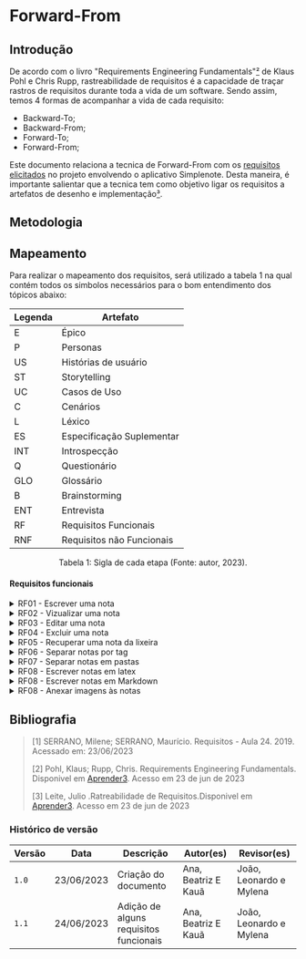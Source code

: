 # Forward-From
## Introdução
De acordo com o livro "Requirements Engineering Fundamentals"[²](#ancora2) de Klaus Pohl e Chris Rupp, rastreabilidade de requisitos é a capacidade de traçar rastros de requisitos durante toda a vida de um software.
Sendo assim, temos 4 formas de acompanhar a vida de cada requisito:

- Backward-To;
- Backward-From;
- Forward-To;
- Forward-From;

Este documento relaciona a tecnica de Forward-From com os [requisitos elicitados](https://requisitos-de-software.github.io/2023.1-Simplenote/elicitacao/storytelling/) no projeto envolvendo o aplicativo Simplenote. Desta maneira, é importante
salientar que a tecnica tem como objetivo ligar os requisitos a artefatos de desenho e implementação[³](#ancora3).

## Metodologia

## Mapeamento
Para realizar o mapeamento dos requisitos, será utilizado a tabela 1 na qual contém todos os simbolos necessários para o bom entendimento dos tópicos abaixo:

| Legenda | Artefato                  |
| ------- | ------------------------- |
| E       | Épico                     |
| P       | Personas                  |
| US      | Histórias de usuário      |
| ST      | Storytelling              |
| UC      | Casos de Uso              |
| C       | Cenários                  |
| L       | Léxico                    |
| ES      | Especificação Suplementar |
| INT     | Introspecção              |
| Q       | Questionário              |
| GLO     | Glossário                 |
| B       | Brainstorming             |
| ENT     | Entrevista                |
| RF      | Requisitos Funcionais     |
| RNF     | Requisitos não Funcionais |

<div style="text-align: center">
<p> Tabela 1: Sigla de cada etapa (Fonte: autor, 2023).</p>
</div>

#### Requisitos funcionais

<details>
 <summary> RF01 - Escrever uma nota</summary>

   |      Tópico       |Referência|
   |:-----------------:|:--------:|
   |      Épico        |[E1](https://github.com/Requisitos-de-Software/2023.1-Simplenote/blob/main/docs/modelagem/agil/backlog.md)|
   |História de usuário|[US01](https://github.com/Requisitos-de-Software/2023.1-Simplenote/blob/main/docs/modelagem/agil/User_story.md)|
   |       Tema        |  Notas   |
   |     Elicitação    |[INT13](https://github.com/Requisitos-de-Software/2023.1-note/blob/main/docs/elicitacao/Introspec%C3%A7%C3%A3o.md)/[B02](https://github.com/Requisitos-de-Software/2023.1-Simplenote/blob/main/docs/elicitacao/brainstorming.md)|
   |       Léxico      |[L06](https://github.com/Requisitos-de-Software/2023.1-Simplenote/blob/main/docs/modelagem/lexico.md)|
   |     Caso de Uso   |[UC01](https://github.com/Requisitos-de-Software/2023.1-Simplenote/blob/main/docs/modelagem/casos_de_uso.md)|
   |      Cenário      |[C01](https://github.com/Requisitos-de-Software/2023.1-Simplenote/blob/main/docs/modelagem/cen%C3%A1rios.md)|
   |   Funcionalidade  |          |
   
   <div style="text-align: center">
      <p> Tabela 2: Requisito funcional 1 (Fonte: Autores, 2023).</p>
   </div>
</details>

<details>
 <summary> RF02 - Vizualizar uma nota</summary>

   |      Tópico       |Referência|
   |:-----------------:|:--------:|
   |      Épico        |[E1](https://github.com/Requisitos-de-Software/2023.1-Simplenote/blob/main/docs/modelagem/agil/backlog.md)|
   |História de usuário|[US02](https://github.com/Requisitos-de-Software/2023.1-Simplenote/blob/main/docs/modelagem/agil/User_story.md)|
   |       Tema        |  Notas   |
   |     Elicitação    |[INT06](https://github.com/Requisitos-de-Software/2023.1note/blob/main/docs/elicitacao/Introspec%C3%A7%C3%A3o.md)|
   |       Léxico      |-|
   |     Caso de Uso   |-|
   |      Cenário      |[C03](https://github.com/Requisitos-de-Software/2023.1-Simplenote/blob/main/docs/modelagem/cen%C3%A1rios.md)|
   |   Funcionalidade  |          |
   
   <div style="text-align: center">
      <p> Tabela 3: Requisito funcional 2 (Fonte: Autores, 2023).</p>
   </div>
</details>

<details>
 <summary> RF03 - Editar uma nota</summary>

   |      Tópico       |Referência|
   |:-----------------:|:--------:|
   |      Épico        |[E1](https://github.com/Requisitos-de-Software/2023.1-Simplenote/blob/main/docs/modelagem/agil/backlog.md)|
   |História de usuário|[US03](https://github.com/Requisitos-de-Software/2023.1-Simplenote/blob/main/docs/modelagem/agil/User_story.md)|
   |       Tema        |  Notas   |
   |     Elicitação    |[INT13](https://github.com/Requisitos-de-Software/2023.1note/blob/main/docs/elicitacao/Introspec%C3%A7%C3%A3o.md)/[B02](https://github.com/Requisitos-de-Software/2023.1-Simplenote/blob/main/docs/elicitacao/brainstorming.md)|
   |       Léxico      |[L02](https://github.com/Requisitos-de-Software/2023.1-Simplenote/blob/main/docs/modelagem/lexico.md)|
   |     Caso de Uso   |[UC02](https://github.com/Requisitos-de-Software/2023.1-Simplenote/blob/main/docs/modelagem/casos_de_uso.md)|
   |      Cenário      |[C04](https://github.com/Requisitos-de-Software/2023.1-Simplenote/blob/main/docs/modelagem/cen%C3%A1rios.md)|
   |   Funcionalidade  |          |
   
   <div style="text-align: center">
      <p> Tabela 4: Requisito funcional 3 (Fonte: Autores, 2023).</p>
   </div>
</details>

<details>
 <summary> RF04 - Excluir uma nota</summary>

   |      Tópico       |Referência|
   |:-----------------:|:--------:|
   |      Épico        |[E1](https://github.com/Requisitos-de-Software/2023.1-Simplenote/blob/main/docs/modelagem/agil/backlog.md)|
   |História de usuário|[US07](https://github.com/Requisitos-de-Software/2023.1-Simplenote/blob/main/docs/modelagem/agil/User_story.md)|
   |       Tema        |  Notas   |
   |     Elicitação    |[INT02](https://github.com/Requisitos-de-Software/2023.1-note/blob/main/docs/elicitacao/Introspec%C3%A7%C3%A3o.md)/[B03](https://github.com/Requisitos-de-Software/2023.1-Simplenote/blob/main/docs/elicitacao/brainstorming.md)|
   |       Léxico      |[L11](https://github.com/Requisitos-de-Software/2023.1-Simplenote/blob/main/docs/modelagem/lexico.md)|
   |     Caso de Uso   |-|
   |      Cenário      |[C02](https://github.com/Requisitos-de-Software/2023.1-Simplenote/blob/main/docs/modelagem/cen%C3%A1rios.md)|
   |   Funcionalidade  |          |
   
   <div style="text-align: center">
      <p> Tabela 5: Requisito funcional 4 (Fonte: Autores, 2023).</p>
   </div>
</details>

<details>
 <summary> RF05 - Recuperar uma nota da lixeira</summary>

   |      Tópico       |Referência|
   |:-----------------:|:--------:|
   |      Épico        |[E1](https://github.com/Requisitos-de-Software/2023.1-Simplenote/blob/main/docs/modelagem/agil/backlog.md)|
   |História de usuário|[US04](https://github.com/Requisitos-de-Software/2023.1-Simplenote/blob/main/docs/modelagem/agil/User_story.md)|
   |       Tema        |  Notas   |
   |     Elicitação    |[INT03](https://github.com/Requisitos-de-Software/2023.1-note/blob/main/docs/elicitacao/Introspec%C3%A7%C3%A3o.md)|
   |       Léxico      |[L08](https://github.com/Requisitos-de-Software/2023.1-Simplenote/blob/main/docs/modelagem/lexico.md)|
   |     Caso de Uso   |-|
   |      Cenário      |[C09](https://github.com/Requisitos-de-Software/2023.1-Simplenote/blob/main/docs/modelagem/cen%C3%A1rios.md)|
   |   Funcionalidade  |          |
   
   <div style="text-align: center">
      <p> Tabela 6: Requisito funcional 5 (Fonte: Autores, 2023).</p>
   </div>
</details>

<details>
 <summary> RF06 - Separar notas por tag</summary>

   |      Tópico       |Referência|
   |:-----------------:|:--------:|
   |      Épico        |[E2](https://github.com/Requisitos-de-Software/2023.1-Simplenote/blob/main/docs/modelagem/agil/backlog.md)|
   |História de usuário|[US08](https://github.com/Requisitos-de-Software/2023.1-Simplenote/blob/main/docs/modelagem/agil/User_story.md)|
   |       Tema        |  Organização   |
   |     Elicitação    |[INT14](https://github.com/Requisitos-de-Software/2023.1-note/blob/main/docs/elicitacao/Introspec%C3%A7%C3%A3o.md)/[B05](https://github.com/Requisitos-de-Software/2023.1-Simplenote/blob/main/docs/elicitacao/brainstorming.md)/[ENT03](https://github.com/Requisitos-de-Software/2023.1-Simplenote/blob/main/docs/elicitacao/entrevista.md)|
   |       Léxico      |[L04](https://github.com/Requisitos-de-Software/2023.1-Simplenote/blob/main/docs/modelagem/lexico.md)|
   |     Caso de Uso   |[UC03](https://github.com/Requisitos-de-Software/2023.1-Simplenote/blob/main/docs/modelagem/casos_de_uso.md)|
   |      Cenário      |[C05/C013](https://github.com/Requisitos-de-Software/2023.1-Simplenote/blob/main/docs/modelagem/cen%C3%A1rios.md)|
   |   Funcionalidade  |          |
   
   <div style="text-align: center">
      <p> Tabela 7: Requisito funcional 6 (Fonte: Autores, 2023).</p>
   </div>
</details>

<details>
 <summary> RF07 - Separar notas em pastas</summary>

   |      Tópico       |Referência|
   |:-----------------:|:--------:|
   |      Épico        |[E2](https://github.com/Requisitos-de-Software/2023.1-Simplenote/blob/main/docs/modelagem/agil/backlog.md)|
   |História de usuário|[US09](https://github.com/Requisitos-de-Software/2023.1-Simplenote/blob/main/docs/modelagem/agil/User_story.md)|
   |       Tema        |  Organização   |
   |     Elicitação    |[INT03](https://github.com/Requisitos-de-Software/2023.1-note/blob/main/docs/elicitacao/Introspec%C3%A7%C3%A3o.md)|
   |       Léxico      |-|
   |     Caso de Uso   |-|
   |      Cenário      |-|
   |   Funcionalidade  |          |
   
   <div style="text-align: center">
      <p> Tabela 8: Requisito funcional 7 (Fonte: Autores, 2023).</p>
   </div>
</details>

<details>
 <summary> RF08 - Escrever notas em latex</summary>

   |      Tópico       |Referência|
   |:-----------------:|:--------:|
   |      Épico        |[E3](https://github.com/Requisitos-de-Software/2023.1-Simplenote/blob/main/docs/modelagem/agil/backlog.md)|
   |História de usuário|[US10](https://github.com/Requisitos-de-Software/2023.1-Simplenote/blob/main/docs/modelagem/agil/User_story.md)|
   |       Tema        |  Suporte a formatos avançados de notas   |
   |     Elicitação    |-|
   |       Léxico      |-|
   |     Caso de Uso   |-|
   |      Cenário      |-|
   |   Funcionalidade  |          |
   
   <div style="text-align: center">
      <p> Tabela 9: Requisito funcional 8 (Fonte: Autores, 2023).</p>
   </div>
</details>

<details>
 <summary> RF08 - Escrever notas em Markdown</summary>

   |      Tópico       |Referência|
   |:-----------------:|:--------:|
   |      Épico        |[E3](https://github.com/Requisitos-de-Software/2023.1-Simplenote/blob/main/docs/modelagem/agil/backlog.md)|
   |História de usuário|[US11](https://github.com/Requisitos-de-Software/2023.1-Simplenote/blob/main/docs/modelagem/agil/User_story.md)|
   |       Tema        | Suporte a formatos avançados de notas  |
   |     Elicitação    |[INT05](https://github.com/Requisitos-de-Software/2023.1-Simplenote/blob/main/docs/elicitacao/Introspec%C3%A7%C3%A3o.md)/[GLO04](https://github.com/Requisitos-de-Software/2023.1-Simplenote/blob/main/docs/elicitacao/glossario.md)/[ST2](https://github.com/Requisitos-de-Software/2023.1-Simplenote/blob/main/docs/elicitacao/storytelling.md)/[ENT04](https://github.com/Requisitos-de-Software/2023.1-Simplenote/blob/main/docs/elicitacao/entrevista.md)|
   |       Léxico      |-|
   |     Caso de Uso   |-|
   |      Cenário      |[C06](https://github.com/Requisitos-de-Software/2023.1-Simplenote/blob/main/docs/modelagem/cen%C3%A1rios.md)|
   |   Funcionalidade  | |
   
   <div style="text-align: center">
      <p> Tabela 9: Requisito funcional 8 (Fonte: Autores, 2023).</p>
   </div>
</details>

<details>
 <summary> RF08 - Anexar imagens às notas</summary>

   |      Tópico       |Referência|
   |:-----------------:|:--------:|
   |      Épico        |[E3](https://github.com/Requisitos-de-Software/2023.1-Simplenote/blob/main/docs/modelagem/agil/backlog.md)|
   |História de usuário|[US12](https://github.com/Requisitos-de-Software/2023.1-Simplenote/blob/main/docs/modelagem/agil/User_story.md)|
   |       Tema        | Suporte a formatos avançados de notas  |
   |     Elicitação    |[B10](https://github.com/Requisitos-de-Software/2023.1-Simplenote/blob/main/docs/elicitacao/brainstorming.md)|
   |       Léxico      |-|
   |     Caso de Uso   |-|
   |      Cenário      |[C10](https://github.com/Requisitos-de-Software/2023.1-Simplenote/blob/main/docs/modelagem/cen%C3%A1rios.md)|
   |   Funcionalidade  | |
   
   <div style="text-align: center">
      <p> Tabela 10: Requisito funcional 9 (Fonte: Autores, 2023).</p>
   </div>
</details>

## Bibliografia
> [1] SERRANO, Milene; SERRANO, Maurício. Requisitos - Aula 24. 2019. Acessado em: 23/06/2023 </br>
>
> [2] Pohl, Klaus; Rupp, Chris. Requirements Engineering Fundamentals. Disponivel em [Aprender3](https://aprender3.unb.br/pluginfile.php/2523174/mod_resource/content/2/Rastreabilidade.pdf). Acesso em 23 de jun de 2023 </br>
>
> [3] Leite, Julio .Ratreabilidade de Requisitos.Disponivel em [Aprender3](https://aprender3.unb.br/pluginfile.php/2523175/mod_resource/content/3/05_20_sayao.pdf ). Acesso em 23 de jun de 2023</br>


### Histórico de versão

| Versão | Data       | Descrição                                  | Autor(es)   | Revisor(es) |
| ------ | ---------- | ------------------------------------------ | ----------- | ----------- |
| `1.0`  | 23/06/2023 | Criação do documento                       | Ana, Beatriz E Kauã | João, Leonardo e Mylena      |
| `1.1`  | 24/06/2023 | Adição de alguns requisitos funcionais     | Ana, Beatriz E Kauã | João, Leonardo e Mylena      |
